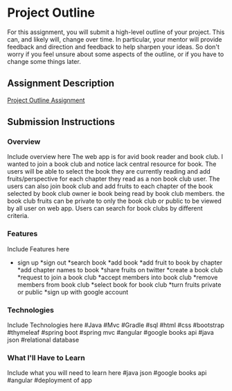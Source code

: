 # Project Outline
For this assignment, you will submit a high-level outline of your project. This can, and likely will, change over time. In particular, your mentor will provide feedback and direction and feedback to help sharpen your ideas. So don't worry if you feel unsure about some aspects of the outline, or if you have to change some things later.

## Assignment Description
[Project Outline Assignment](https://education.launchcode.org/liftoff/assignments/project-outline/)

## Submission Instructions

### Overview
Include overview here
The web app is for avid book reader and book club. I wanted to join a book club and
notice lack central resource for book. The users will be able to select the book they are
currently reading and add fruits/perspective for each chapter they read as a non book club user.
The users can also join book club and add fruits to each chapter of the book selected by book club owner ie
book being read by book club members. the book club fruits can be private to only the book club or public to be viewed by all user on web app.
Users can search for book clubs by different criteria.
### Features
Include Features here
* sign up
*sign out
*search book
*add book
*add fruit to book by chapter
*add chapter names to book
*share fruits on twitter
*create a book club
*request to join a book club
*accept members into book club
*remove members from book club
*select book for book club
*turn fruits private or public
*sign up with google account
### Technologies
Include Technologies here
#Java
#Mvc
#Gradle
#sql
#html
#css
#bootstrap
#thymeleaf
#spring boot
#spring mvc
#angular
#google books api
#java json
#relational database

### What I'll Have to Learn
Include what you will need to learn here
#java json
#google books api
#angular
#deployment of app